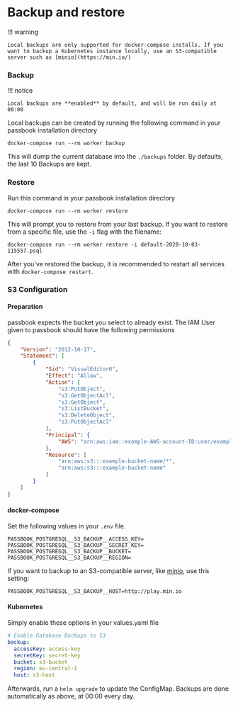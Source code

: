 # Backup and restore

!!! warning

    Local backups are only supported for docker-compose installs. If you want to backup a Kubernetes instance locally, use an S3-compatible server such as [minio](https://min.io/)

### Backup

!!! notice

    Local backups are **enabled** by default, and will be run daily at 00:00

Local backups can be created by running the following command in your passbook installation directory

```
docker-compose run --rm worker backup
```

This will dump the current database into the `./backups` folder. By defaults, the last 10 Backups are kept.


### Restore

Run this command in your passbook installation directory

```
docker-compose run --rm worker restore
```

This will prompt you to restore from your last backup. If you want to restore from a specific file, use the `-i` flag with the filename:

```
docker-compose run --rm worker restore -i default-2020-10-03-115557.psql
```

After you've restored the backup, it is recommended to restart all services with `docker-compose restart`.

### S3 Configuration

#### Preparation

passbook expects the bucket you select to already exist. The IAM User given to passbook should have the following permissions

```json
{
    "Version": "2012-10-17",
    "Statement": [
        {
            "Sid": "VisualEditor0",
            "Effect": "Allow",
            "Action": [
                "s3:PutObject",
                "s3:GetObjectAcl",
                "s3:GetObject",
                "s3:ListBucket",
                "s3:DeleteObject",
                "s3:PutObjectAcl"
            ],
            "Principal": {
                "AWS": "arn:aws:iam::example-AWS-account-ID:user/example-user-name"
            },
            "Resource": [
                "arn:aws:s3:::example-bucket-name/*",
                "arn:aws:s3:::example-bucket-name"
            ]
        }
    ]
}
```

#### docker-compose

Set the following values in your `.env` file.

```
PASSBOOK_POSTGRESQL__S3_BACKUP__ACCESS_KEY=
PASSBOOK_POSTGRESQL__S3_BACKUP__SECRET_KEY=
PASSBOOK_POSTGRESQL__S3_BACKUP__BUCKET=
PASSBOOK_POSTGRESQL__S3_BACKUP__REGION=
```

If you want to backup to an S3-compatible server, like [minio](https://min.io/), use this setting:

```
PASSBOOK_POSTGRESQL__S3_BACKUP__HOST=http://play.min.io
```

#### Kubernetes

Simply enable these options in your values.yaml file

```yaml
# Enable Database Backups to S3
backup:
  accessKey: access-key
  secretKey: secret-key
  bucket: s3-bucket
  region: eu-central-1
  host: s3-host
```

Afterwards, run a `helm upgrade` to update the ConfigMap. Backups are done automatically as above, at 00:00 every day.
